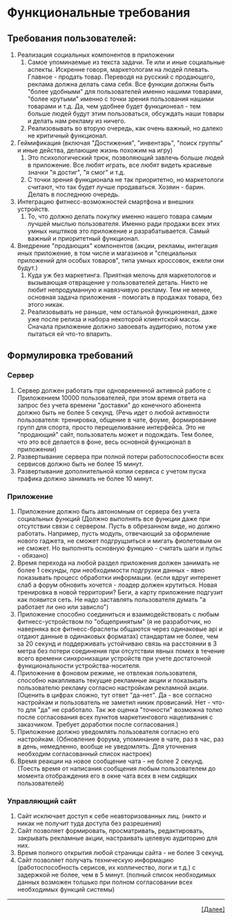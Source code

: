 # Функциональные требования
## Требования пользователей:
1. Реализация социальных компонентов в приложении
    1. Самое упоминаемые из текста задачи. Те или и иные социальные аспекты. Искренне говоря, маркетологам на людей плевать. Главное - продать товар. Переводя на русский с продающего, реклама должна делать сама себя. Все функции должны быть "более удобными" для пользователей именно нашими товарами, "более крутыми" именно с точки зрения пользования нашими товарами и т.д. Да, чем удобнее будет функционеал - тем больше людей будут этим пользоваться, обсуждать наши товары и делать нам рекламу из ничего. 
    2. Реализовывать во вторую очередь, как очень важный, но далеко не критичный функционал.
2. Геймификация (включая "Достижения", "инвентарь", "поиск группы" и иные действа, делающие жизнь похожим на игру)
    1. Это психологический трюк, позволяющий завлечь больше людей в приложение. Все любят играть, все любят видеть красивые значки "я достиг", "я смог" и т.д.
    2. С точки зрения функционала не так приоритетно, но маркетологи считают, что так будет лучше продаваться. Хозяин - барин. Делать в последнюю очередь.
3. Интеграцию фитнесс-возможностей смартфона и внешних устройств.
    1. То, что должно делать покупку именно нашего товара самым лучшей мыслью пользователя. Именно ради продажи всех этих умных ништяков это приложение и разрабатывается. Самый важный и приоритетный функционал.
4. Внедрение "продающих" компонентов (акции, рекламы, интегация иных приложение, в том числе и магазинов и "специальных приложений для особых товаров", типа умных кроссовок, ежели они будут.)
    1. Куда уж без маркетинга. Приятная мелочь для маркетологов и вызывающая отвращение у пользователей деталь. Никто не любит непродуманную и навязчивую рекламу. Тем не менее, основная задача приложения - помогать в продажах товара, без этого никак.
    2. Реализовывать не раньше, чем остальной функционенал, даже уже после релиза и набора некоторой клиентской массы. Сначала приложение должно завоевать аудиторию, потом уже пытаться ей что-то впарить.

## Формулировка требований
### Сервер
1. Сервер должен работать при одновременной активной работе с Приложением 10000 пользователей, при этом время ответа на запрос без учета времени "доставки" до конечного абонента должно быть не более 5 секунд. (Речь идет о любой активности пользователя: тренировка, общение в чате, фоуме, формирование групп для спорта, просто перещелкивание интерфейса. Это не "продающий" сайт, пользователь может и подождать. Тем более, что это всё делается в фоне, весь основной функционал в приложении)
2. Развертывание сервера при полной потери работоспособности всех сервисов должно быть не более 15 минут.
3. Развертывание дополнительной копии сервиса с учетом пуска трафика должно занимать не более 10 минут.

### Приложение
1. Приложение должно быть автономным от сервера без учета социальных функций (Должно выполнять все функции даже при отсутствии связи с сервером. Пусть в обрезанном виде, но должно работать. Например, пусть модуль, отвечающий за оформление нового гаджета, не сможет подгрущзиться и мигать фиолетовым он не сможет. Но выполнять основную функцию - считать шаги и пульс - обязано)
2. Время перехода на любой раздел приложения должен занимать не более 1 секунды, при необходимости подгрузки данных - явно показывать процесс обработки информации. (если вдруг интеренет слаб а форум обновить хочется - лоадер должен крутиться. Новая тренировка в новой территории? Беги, а карту приложение подгузит как появится сеть. Не надо заставлять пользователя думать "а работает ли оно или зависло")
3. Приложение способно соединиться и взаимодействовать с любым фитнесс-устройством по "общепринятым" (я не разработчик, но наверняка все фитнесс-браслеты общаются через одинаковые api и отдают данные в одинаковых форматах) стандартам не более, чем за 20 секунд и поддерживать устойчиваю связь на расстоянии в 3 метра без потери соединения при отсутствии явных помех в течение всего времени синхронизации устройств при учете достаточной функциональности устройства-носителя.
4. Приложение в фоновом режиме, не отвлекая пользователя, способно накапливать текущие рекламные акции и показывать пользователю рекламу согласно настройкам рекламной акции. (Оценить в цифрах сложно, тут ответ "да-нет". Да - все согласно настройкам и пользователь не заметил никик провисаний. Нет - что-то для "да" не сработало. Так же оценка "точности" возможна толко после согласования всех пунктов маркетингового нацеливания с заказчиком. Требует доработки после согласования.)
5. Приложение должно уведомлять пользователя согласно его настройкам. (Обновление форума, упоминание в чате, раз в час, раз в день, немедленно, вообще не уведомлять. Для уточнения необходим согласованный список настроек)
6. Время реакции на новое сообщение чата - не более 2 секунд. (Тоесть время от написания сообщения любым пользователем до момента отображдения его в окне чата всех в нем сидящих пользователей)

### Управляющий сайт
1. Сайт исключает доступ к себе неавторизованных лиц. (никто и никак не получит туда доступа без разрешения)
2. Сайт позволяет формировать, просматривать, редактировать, закрывать рекламные акции, настраивать целевую аудиторию для них. 
3. Время полного открытия любой страницы сайта - не более 3 секунд.
4. Сайт позволяет получать техническую информацию (работоспособность серисов, их колличество, логи и т.д.) с задержкой не более, чем в 5 минут. (полный список необходимых данных возможен толшько при полном согласовании всех необходимых функций системы)

---
<p align="right"><a href="03_stakHolders.md">[Далее]</p>
